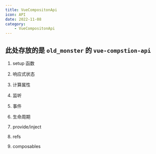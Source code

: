 ```yaml
---
title: VueCompositonApi
icon: API
date: 2022-11-08
category:
    - VueCompositonApi
---
```


## 此处存放的是 `old_monster` 的 `vue-compstion-api`

1. setup 函数

2. 响应式状态

3. 计算属性

4. 监听

5. 事件

6. 生命周期

7. provide/inject

8. refs

9. composables